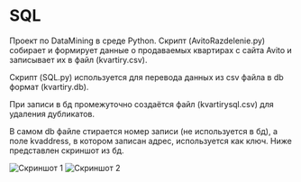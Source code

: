 # SQL
Проект по DataMining в среде Python. Cкрипт (AvitoRazdelenie.py) собирает и формирует данные о продаваемых квартирах с сайта Avito и записывает их в файл (kvartiry.csv).

Скрипт (SQL.py) используется для перевода данных из csv файла в db формат (kvartiry.db).

При записи в бд промежуточно создаётся файл (kvartirysql.csv) для удаления дубликатов.

В самом db файле стирается номер записи (не используется в бд), а поле kvaddress, в котором записан адрес, используется как ключ. Ниже представлен скриншот из бд.

![Скриншот 1](https://github.com/deadwindxkn/Data-Mining/blob/SQL/db1.PNG)
![Скриншот 2](https://github.com/deadwindxkn/Data-Mining/blob/SQL/db2.PNG)
